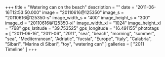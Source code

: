 +++
title = "Watering can on the beach"
description = ""
date = "2011-06-16T12:53:50.000"
image = "20110616@125350"
image_s = "20110616@125350-s"
image_width_s = "400"
image_height_s = "300"
image_xl = "20110616@125350-xl"
image_width_xl = "1024"
image_height_xl = "768"
gps_latitude = "39.753525"
gps_longitude = "16.491155"
phototags = [ "2011-06-16", "2011-06", "2011", "sea", "beach", "morning", "summer", "sea", "Mediterranean", "Adriatic", "fucsia", "Europe", "Italy", "Calabria", "Sibari", "Marina di Sibari", "toy", "watering can" ]
galleries = [ "2011 Timeline" ]
+++
